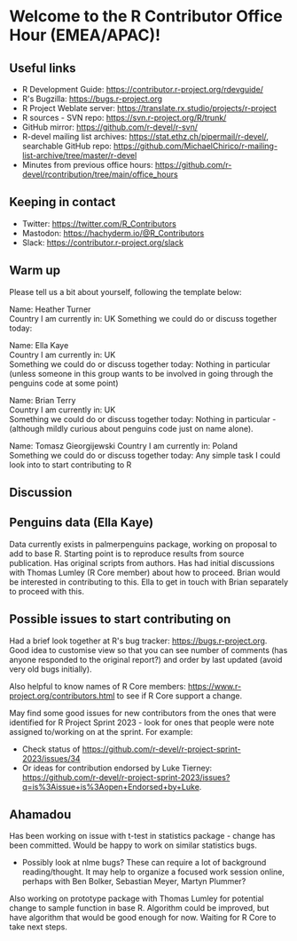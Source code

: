 # Welcome to the R Contributor Office Hour (EMEA/APAC)! 

## Useful links 

 * R Development Guide: https://contributor.r-project.org/rdevguide/ 
 * R's Bugzilla: https://bugs.r-project.org 
 * R Project Weblate server: https://translate.rx.studio/projects/r-project 
 * R sources - SVN repo: https://svn.r-project.org/R/trunk/ 
 * GitHub mirror: https://github.com/r-devel/r-svn/ 
 * R-devel mailing list archives: https://stat.ethz.ch/pipermail/r-devel/, searchable GitHub repo: https://github.com/MichaelChirico/r-mailing-list-archive/tree/master/r-devel 
 * Minutes from previous office hours: https://github.com/r-devel/rcontribution/tree/main/office_hours 

## Keeping in contact 

 * Twitter: https://twitter.com/R_Contributors
 * Mastodon: https://hachyderm.io/@R_Contributors
 * Slack: https://contributor.r-project.org/slack 

## Warm up 

Please tell us a bit about yourself, following the template below: 

Name: Heather Turner   
Country I am currently in: UK 
Something we could do or discuss together today: 
    
Name: Ella Kaye   
Country I am currently in: UK  
Something we could do or discuss together today: Nothing in particular (unless someone in this group wants to be involved in going through the penguins code at some point)

Name: Brian Terry   
Country I am currently in: UK  
Something we could do or discuss together today: Nothing in particular - (although mildly curious about penguins code just on name alone).

Name: Tomasz Gieorgijewski 
Country I am currently in: Poland  
Something we could do or discuss together today: Any simple task I could look into to start contributing to R

## Discussion

## Penguins data (Ella Kaye)

Data currently exists in palmerpenguins package, working on proposal to add to base R. Starting point is to reproduce results from source publication. Has original scripts from authors. Has had initial discussions with Thomas Lumley (R Core member) about how to proceed. Brian would be interested in contributing to this. Ella to get in touch with Brian separately to proceed with this.

## Possible issues to start contributing on 

Had a brief look together at R's bug tracker: https://bugs.r-project.org. Good idea to customise view so that you can see number of comments (has anyone responded to the original report?) and order by last updated (avoid very old bugs initially). 

Also helpful to know names of R Core members: https://www.r-project.org/contributors.html to see if R Core support a change.

May find some good issues for new contributors from the ones that were identified for R Project Sprint 2023 - look for ones that people were note assigned to/working on at the sprint. For example:

 - Check status of https://github.com/r-devel/r-project-sprint-2023/issues/34
 - Or ideas for contribution endorsed by Luke Tierney: https://github.com/r-devel/r-project-sprint-2023/issues?q=is%3Aissue+is%3Aopen+Endorsed+by+Luke.

## Ahamadou

Has been working on issue with t-test in statistics package - change has been committed. Would be happy to work on similar statistics bugs.
 - Possibly look at nlme bugs? These can require a lot of background reading/thought. It may help to organize a focused work session online, perhaps with Ben Bolker, Sebastian Meyer, Martyn Plummer? 

Also working on prototype package with Thomas Lumley for potential change to sample function in base R. Algorithm could be improved, but have algorithm that would be good enough for now. Waiting for R Core to take next steps.

